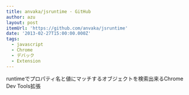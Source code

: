 ```yaml
---
title: anvaka/jsruntime · GitHub
author: azu
layout: post
itemUrl: 'https://github.com/anvaka/jsruntime'
date: '2013-02-27T15:00:00.000Z'
tags:
  - javascript
  - Chrome
  - デバック
  - Extension
---
```

runtimeでプロパティ名と値にマッチするオブジェクトを検索出来るChrome Dev Tools拡張
